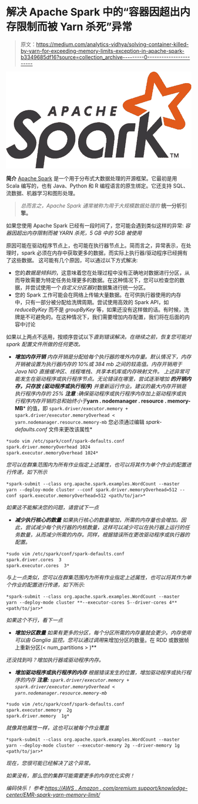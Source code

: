# 解决 Apache Spark 中的“容器因超出内存限制而被 Yarn 杀死”异常

> 原文：<https://medium.com/analytics-vidhya/solving-container-killed-by-yarn-for-exceeding-memory-limits-exception-in-apache-spark-b3349685df16?source=collection_archive---------0----------------------->

![](img/8d2fe1b9ddc72224e363a4decaffc525.png)

**简介** [Apache Spark](https://spark.apache.org/) 是一个用于分布式大数据处理的开源框架。它最初是用 Scala 编写的，也有 Java、Python 和 R 编程语言的原生绑定。它还支持 SQL、流数据、机器学习和图形处理。

> *总而言之，Apache Spark 通常被称为用于大规模数据处理的* **统一分析引擎。**

如果您使用 Apache Spark 已经有一段时间了，您可能会遇到类似这样的异常:
*容器因超出内存限制而被 YARN 杀死，5 GB 中的 5GB 被使用*

原因可能在驱动程序节点上，也可能在执行器节点上。简而言之，异常表示，在处理时，spark 必须在内存中获取更多的数据，而实际上执行器/驱动程序已经拥有了这些数据。
这可能有几个原因，可以通过以下方式解决:

*   您的*数据是倾斜的*，这意味着您在处理过程中没有正确地对数据进行分区，从而导致需要为特定任务处理更多的数据。在这种情况下，您可以检查您的数据，并尝试使用一个*自定义分区器*对数据集进行统一分区。
*   您的 Spark 工作可能会在网络上传输大量数据。在可供执行器使用的内存中，只有一部分被分配给洗牌周期。尝试使用高效的 Spark API，如 *reduceByKey* 而不是 *groupByKey* 等，如果还没有这样做的话。有时候，洗牌是不可避免的。在这种情况下，我们需要增加内存配置，我们将在后面的内容中讨论

如果以上两点不适用，按顺序尝试以下*直到错误解决。在继续之前，恢复您可能对 spark 配置文件所做的任何更改。*

*   ***增加内存开销** 内存开销是分配给每个执行器的堆外内存量。默认情况下，内存开销被设置为执行器内存的 10%或 384 mb 之间的较高值。内存开销用于 Java NIO 直接缓冲区、线程堆栈、共享本机库或内存映射文件。
    上述异常可能发生在驱动程序或执行程序节点。无论错误在哪里，尝试逐渐增加 ***的开销内存，只存放*** ***(驱动程序或执行程序)*** 并重新运行作业。建议的最大内存开销是执行程序内存的 25%
    ***注意*** *:确保驱动程序或执行程序内存加上驱动程序或执行程序内存开销的总和始终小于****yarn . nodemanager . resource . memory-MB***
    的值，即 `spark.driver/executor.memory + spark.driver/executor.memoryOverhead < yarn.nodemanager.resource.memory-mb`
    您必须通过编辑 *spark-defaults.conf* 文件来更改该属性*

```
*sudo vim /etc/spark/conf/spark-defaults.conf spark.driver.memoryOverhead 1024 
spark.executor.memoryOverhead 1024*
```

*您可以在群集范围内为所有作业指定上述属性，也可以将其作为单个作业的配置进行传递，如下所示*

```
*spark-submit --class org.apache.spark.examples.WordCount --master yarn --deploy-mode cluster --conf spark.driver.memoryOverhead=512 --conf spark.executor.memoryOverhead=512 <path/to/jar>* 
```

*如果这不能解决您的问题，请尝试下一点*

*   ***减少执行核心的数量** 如果执行核心的数量增加，所需的内存量也会增加。因此，尝试减少每个执行器的内核数量，这样可以减少可以在执行器上运行的任务数量，从而减少所需的内存。同样，根据错误所在更改驱动程序或执行器的配置。*

```
*sudo vim /etc/spark/conf/spark-defaults.conf 
spark.driver.cores  3 
spark.executor.cores  3*
```

*与上一点类似，您可以在群集范围内为所有作业指定上述属性，也可以将其作为单个作业的配置进行传递，如下所示:*

```
*spark-submit --class org.apache.spark.examples.WordCount --master yarn --deploy-mode cluster **--executor-cores 5--driver-cores 4** <path/to/jar>*
```

*如果这个不行，看下一点*

*   ***增加分区数量** 如果有更多的分区，每个分区所需的内存量就会更少。内存使用可以由 Ganglia 监控。您可以通过调用*来增加分区的数量。在 RDD 或数据帧上重新分区(< num_partitions > )**

*还没找到吗？增加执行器或驱动程序内存。*

*   ***增加驱动程序或执行程序的内存** 根据错误发生的位置，增加驱动程序或执行程序的内存
    ***注意:*** `spark.driver/executor.memory + spark.driver/executor.memoryOverhead < yarn.nodemanager.resource.memory-mb`*

```
*sudo vim /etc/spark/conf/spark-defaults.conf  
spark.executor.memory  2g 
spark.driver.memory  1g*
```

*就像其他属性一样，这也可以被每个作业覆盖*

```
*spark-submit --class org.apache.spark.examples.WordCount --master yarn --deploy-mode cluster --executor-memory 2g --driver-memory 1g <path/to/jar>*
```

*现在，您很可能已经解决了这个异常。*

*如果没有，那么您的集群可能需要更多的内存优化实例！*

*编码快乐！
参考:[https://AWS . Amazon . com/premium support/knowledge-center/EMR-spark-yarn-memory-limit/](https://aws.amazon.com/premiumsupport/knowledge-center/emr-spark-yarn-memory-limit/)*